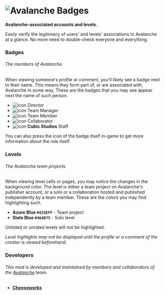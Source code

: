 # ![Avalanche Badges](cubicstudios.avalancheindex/banner.png)
**Avalanche-associated accounts and levels.**

Easily verify the legitimacy of users' and levels' associations to Avalanche at a glance. No more need to double-check everyone and everything.

### Badges
###### The members of Avalanche.

When viewing someone's profile or comment, you'll likely see a badge next to their name. This means they form part of, or are associated with, Avalanche in some way. These are the badges that you may see appear next the name of such person.

- ![icon](cubicstudios.avalancheindex/director.png) Director
- ![icon](cubicstudios.avalancheindex/team-manager.png) Team Manager
- ![icon](cubicstudios.avalancheindex/team-member.png) Team Member
- ![icon](cubicstudios.avalancheindex/collaborator.png) Collaborator
- ![icon](cubicstudios.avalancheindex/cubic-studios.png) **Cubic Studios** Staff

You can also press the icon of the badge itself in-game to get more information about the role itself.

### Levels
###### The Avalanche team projects.
When viewing level cells or pages, you may notice the changes in the background color. The level is either a team project on Avalanche's publisher account, or a solo or a collaboration hosted and published independently by a team member. These are the colors you may find highlighting such.

- **<cj>Azure Blue</c> `#425EFF`** - Team project
- **<cl>Slate Blue</c> `#464D75`** - Solo level

Unlisted or unrated levels will not be highlighted.

<cr>*Level highlights may not be displayed until the profile or a comment of the creator is viewed beforehand.*</c>

### Developers
###### This mod is developed and maintained by members and collaborators of the [Avalanche](https://avalanche.cubicstudios.xyz/) team.
- **[Cheeseworks](user:6408873)**